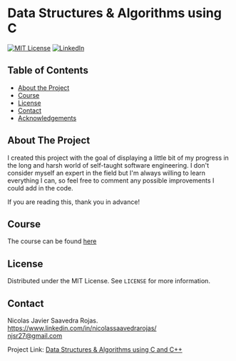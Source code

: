 # Data Structures & Algorithms using C

[![MIT License][license-shield]][license-url]
[![LinkedIn][linkedin-shield]][linkedin-url]

<!-- TABLE OF CONTENTS -->
## Table of Contents

* [About the Project](#about-the-project)
* [Course](#course)
* [License](#license)
* [Contact](#contact)
* [Acknowledgements](#acknowledgements)

<!-- ABOUT THE PROJECT -->
## About The Project

I created this project with the goal of displaying a little bit of my progress in the long and harsh world of self-taught software engineering. 
I don't consider myself an expert in the field but I'm always willing to learn everything I can, so feel free to comment any possible
improvements I could add in the code.

If you are reading this, thank you in advance!

## Course

The course can be found [here](https://www.udemy.com/course/datastructurescncpp/) <br>

<!-- LICENSE -->
## License

Distributed under the MIT License. See `LICENSE` for more information.

<!-- CONTACT -->
## Contact

Nicolas Javier Saavedra Rojas. <br>
https://www.linkedin.com/in/nicolassaavedrarojas/ <br>
njsr27@gmail.com

Project Link: [Data Structures & Algorithms using C and C++](https://github.com/njsr27/DataStructuresAndAlgorithms)

<!-- MARKDOWN LINKS & IMAGES -->
<!-- https://www.markdownguide.org/basic-syntax/#reference-style-links -->
[license-shield]: https://img.shields.io/github/license/othneildrew/Best-README-Template.svg?style=flat-square
[license-url]: https://github.com/njsr27/DataStructuresAndAlgorithms/blob/master/LICENSE.txt
[linkedin-shield]: https://img.shields.io/badge/-LinkedIn-black.svg?style=flat-square&logo=linkedin&colorB=555
[linkedin-url]: https://www.linkedin.com/in/nicolassaavedrarojas/
